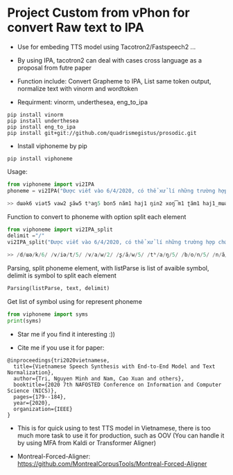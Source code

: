 # Project Custom from vPhon for convert Raw text to IPA

* Use for embeding TTS model using Tacotron2/Fastspeech2 ...

* By using IPA, tacotron2 can deal with cases cross language as a proposal from futre paper

* Function include: Convert Grapheme to IPA, List same token output, normalize text with vinorm and wordtoken

* Requirment: vinorm, underthesea, eng_to_ipa

```
pip install vinorm
pip install underthesea
pip install eng_to_ipa
pip install git+git://github.com/quadrismegistus/prosodic.git
```

* Install viphoneme by pip
```
pip install viphoneme
```

Usage:

```python
from viphoneme import vi2IPA
phoneme = vi2IPA("Được viết vào 6/4/2020, có thể xử lí những trường hợp chứa English")

>> dɯək6 viət5 vaw2 ʂăw5 tʰaŋ5 bon5 năm1 haj1 ŋin2 xoŋ͡m1 ʈăm1 haj1_mɯəj1 , kɔ5_tʰe4 sɯ4_li5 ɲɯŋ3 ʈɯəŋ2_hɤp6 cɯə5 ˈɪŋlɪʃ
```
Function to convert to phoneme with option split each element
```python
from viphoneme import vi2IPA_split
delimit ="/"
vi2IPA_split("Được viết vào 6/4/2020, có thể xử lí những trường hợp chứa English", delimit)

>> /d/ɯə/k/6/ /v/iə/t/5/ /v/a/w/2/ /ʂ/ă/w/5/ /tʰ/a/ŋ/5/ /b/o/n/5/ /n/ă/m/1/ /h/a/j/1/ /ŋ/i/n/2/ /x/o/ŋ͡m/1/ /ʈ/ă/m/1/ /h/a/j/1/_/m/ɯə/j/1/ /,/ /k/ɔ/5/_/tʰ/e/4/ /s/ɯ/4/_/l/i/5/ /ɲ/ɯ/ŋ/3/ /ʈ/ɯə/ŋ/2/_/h/ɤ/p/6/ /c/ɯə/5/ /ɪ/ŋ/l/ɪ/ʃ/ /./
```

Parsing, split phoneme element, with listParse is list of avaible symbol, delimit is symbol to split each element
```python
Parsing(listParse, text, delimit)
```

Get list of symbol using for represent phoneme
```python
from viphoneme import syms
print(syms)
```

* Star me if you find it interesting :))

* Cite me if you use it for paper:

```
@inproceedings{tri2020vietnamese,
  title={Vietnamese Speech Synthesis with End-to-End Model and Text Normalization},
  author={Tri, Nguyen Minh and Nam, Cao Xuan and others},
  booktitle={2020 7th NAFOSTED Conference on Information and Computer Science (NICS)},
  pages={179--184},
  year={2020},
  organization={IEEE}
}
```

* This is for quick using to test TTS model in Vietnamese, there is too much more task to use it for production, such as OOV (You can handle it by using MFA from Kaldi or Transformer Aligner)

+ Montreal-Forced-Aligner: https://github.com/MontrealCorpusTools/Montreal-Forced-Aligner